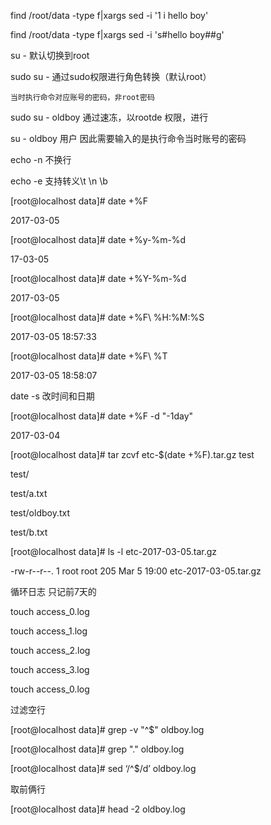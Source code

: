 find /root/data -type f|xargs sed -i '1 i hello boy'

find /root/data -type f|xargs sed -i 's#hello boy##g'

su - 默认切换到root

sudo su - 通过sudo权限进行角色转换（默认root）

	当时执行命令对应账号的密码，非root密码
	
sudo su - oldboy 通过速冻，以rootde 权限，进行

su - oldboy 用户 因此需要输入的是执行命令当时账号的密码
	
echo -n 不换行

echo -e 支持转义\t \n \b

[root@localhost data]# date +%F

2017-03-05

[root@localhost data]# date +%y-%m-%d

17-03-05

[root@localhost data]# date +%Y-%m-%d

2017-03-05

[root@localhost data]# date +%F\ %H:%M:%S

2017-03-05 18:57:33

[root@localhost data]# date +%F\ %T

2017-03-05 18:58:07

date -s 改时间和日期

[root@localhost data]# date +%F -d "-1day"

2017-03-04


[root@localhost data]# tar zcvf etc-$(date +%F).tar.gz test

test/

test/a.txt

test/oldboy.txt

test/b.txt

[root@localhost data]# ls -l etc-2017-03-05.tar.gz 

-rw-r--r--. 1 root root 205 Mar  5 19:00 etc-2017-03-05.tar.gz

循环日志 只记前7天的

touch access_0.log

touch access_1.log

touch access_2.log

touch access_3.log

touch access_0.log

过滤空行

[root@localhost data]# grep -v "^$" oldboy.log 

[root@localhost data]# grep "." oldboy.log

[root@localhost data]# sed ‘/^$/d’ oldboy.log 

取前俩行

[root@localhost data]# head -2 oldboy.log



